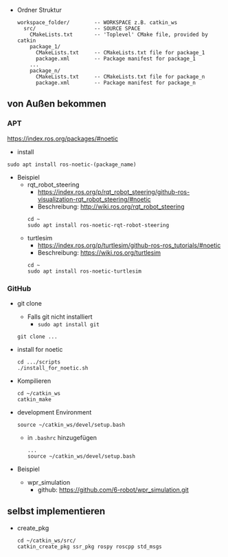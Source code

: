 - Ordner Struktur 
	```
	workspace_folder/        -- WORKSPACE z.B. catkin_ws
	  src/                   -- SOURCE SPACE
	    CMakeLists.txt       -- 'Toplevel' CMake file, provided by catkin
	    package_1/
	      CMakeLists.txt     -- CMakeLists.txt file for package_1
	      package.xml        -- Package manifest for package_1
	    ...
	    package_n/
	      CMakeLists.txt     -- CMakeLists.txt file for package_n
	      package.xml        -- Package manifest for package_n
	```

## von Außen bekommen 
### APT
https://index.ros.org/packages/#noetic 

- install 
```ROS
sudo apt install ros-noetic-(package_name)
```

- Beispiel 
	- rqt_robot_steering 
		- https://index.ros.org/p/rqt_robot_steering/github-ros-visualization-rqt_robot_steering/#noetic 
		- Beschreibung: http://wiki.ros.org/rqt_robot_steering 
		```ROS
		cd ~
		sudo apt install ros-noetic-rqt-robot-steering
		```
	- turtlesim 
		- https://index.ros.org/p/turtlesim/github-ros-ros_tutorials/#noetic 
		- Beschreibung: https://wiki.ros.org/turtlesim 
		```ROS
		cd ~
		sudo apt install ros-noetic-turtlesim
		```

### GitHub 
- git clone 
	- Falls git nicht installiert 
		- `sudo apt install git` 
	```ROS
	git clone ...
	```
- install for noetic 
	```ROS
	cd .../scripts
	./install_for_noetic.sh
	```
- Kompilieren 
	```ROS
	cd ~/catkin_ws
	catkin_make
	```
- development Environment 
	```ROS
	source ~/catkin_ws/devel/setup.bash
	```
	- in `.bashrc` hinzugefügen 
		```ROS
		...
		source ~/catkin_ws/devel/setup.bash
		```

- Beispiel 
	- wpr_simulation 
		- github: https://github.com/6-robot/wpr_simulation.git 

## selbst implementieren 
- create_pkg 
	```ROS
	cd ~/catkin_ws/src/
	catkin_create_pkg ssr_pkg rospy roscpp std_msgs
	``` 

